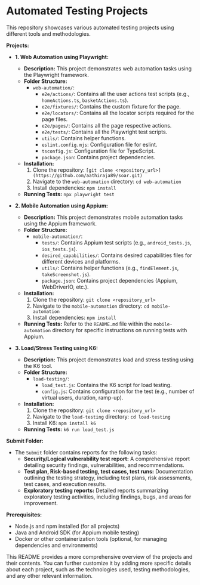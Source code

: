 # Automated Testing Projects

This repository showcases various automated testing projects using different tools and methodologies.

**Projects:**

* **1. Web Automation using Playwright:**
    * **Description:** This project demonstrates web automation tasks using the Playwright framework. 
    * **Folder Structure:**
        * `web-automation/`:
            * `e2e/actions/`: Contains all the user actions test scripts (e.g., `homeActions.ts`, `basketActions.ts`).
            * `e2e/fixtures/`: Contains the custom fixture for the page.
            * `e2e/locators/`: Contains all the locator scripts required for the page files.
            * `e2e/pages/`: Contains all the page respective actions.
            * `e2e/tests/`: Contains all the Playwright test scripts.
            * `utils/`: Contains helper functions.
            * `eslint.config.mjs`: Configuration file for eslint.
            * `tsconfig.js`: Configuration file for TypeScript.
            * `package.json`: Contains project dependencies.
    * **Installation:** 
        1. Clone the repository: `[git clone <repository_url>](https://github.com/aathiraja89/soar.git)`
        2. Navigate to the `web-automation` directory: `cd web-automation`
        3. Install dependencies: `npm install` 
    * **Running Tests:** `npx playwright test` 

* **2. Mobile Automation using Appium:**
    * **Description:** This project demonstrates mobile automation tasks using the Appium framework.
    * **Folder Structure:**
        * `mobile-automation/`:
            * `tests/`: Contains Appium test scripts (e.g., `android_tests.js`, `ios_tests.js`).
            * `desired_capabilities/`: Contains desired capabilities files for different devices and platforms.
            * `utils/`: Contains helper functions (e.g., `findElement.js`, `takeScreenshot.js`).
            * `package.json`: Contains project dependencies (Appium, WebDriverIO, etc.).
    * **Installation:** 
        1. Clone the repository: `git clone <repository_url>`
        2. Navigate to the `mobile-automation` directory: `cd mobile-automation`
        3. Install dependencies: `npm install`
    * **Running Tests:** Refer to the `README.md` file within the `mobile-automation` directory for specific instructions on running tests with Appium.

* **3. Load/Stress Testing using K6:**
    * **Description:** This project demonstrates load and stress testing using the K6 tool.
    * **Folder Structure:**
        * `load-testing/`:
            * `load_test.js`: Contains the K6 script for load testing.
            * `config.js`: Contains configuration for the test (e.g., number of virtual users, duration, ramp-up).
    * **Installation:** 
        1. Clone the repository: `git clone <repository_url>`
        2. Navigate to the `load-testing` directory: `cd load-testing`
        3. Install K6: `npm install k6` 
    * **Running Tests:** `k6 run load_test.js`

**Submit Folder:**

* The `Submit` folder contains reports for the following tasks:
    * **Security/Logical vulnerability test report:** A comprehensive report detailing security findings, vulnerabilities, and recommendations.
    * **Test plan, Risk-based testing, test cases, test runs:** Documentation outlining the testing strategy, including test plans, risk assessments, test cases, and execution results.
    * **Exploratory testing reports:** Detailed reports summarizing exploratory testing activities, including findings, bugs, and areas for improvement.

**Prerequisites:**

* Node.js and npm installed (for all projects)
* Java and Android SDK (for Appium mobile testing)
* Docker or other containerization tools (optional, for managing dependencies and environments)

This README provides a more comprehensive overview of the projects and their contents. You can further customize it by adding more specific details about each project, such as the technologies used, testing methodologies, and any other relevant information.
